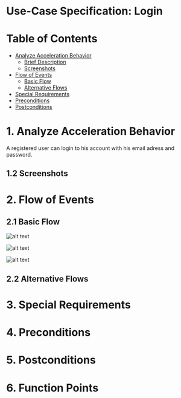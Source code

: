 # Use-Case Specification: Login

# Table of Contents
- [Analyze Acceleration Behavior](#1-analyze-acceleration-behavior)
    - [Brief Description](#11-brief-description)
    - [Screenshots](#12-screenshots)
- [Flow of Events](#2-flow-of-events)
    - [Basic Flow](#21-basic-flow)
    - [Alternative Flows](#22-alternative-flows)
- [Special Requirements](#3-special-requirements)
- [Preconditions](#4-preconditions)
- [Postconditions](#5-postconditions)

# 1. Analyze Acceleration Behavior

A registered user can login to his account with his email adress and password.

## 1.2 Screenshots


# 2. Flow of Events
## 2.1 Basic Flow

![alt text][ActivityDiagram]

[ActivityDiagram]: https://github.com/linkna/FyF/blob/master/documentation/UC/activity%20Diagrams-login.jpg "Activity Diagram"

![alt text][MockUp2]

[MockUp2]: https://github.com/FyF-Team/fyf/blob/master/UC/login2.png "Login%20Mockup%202"

![alt text][MockUp1]

[MockUp1]: https://github.com/FyF-Team/fyf/blob/master/UC/login1.png "Login%20Mockup%201"


## 2.2 Alternative Flows
# 3. Special Requirements


# 4. Preconditions


# 5. Postconditions


# 6. Function Points
